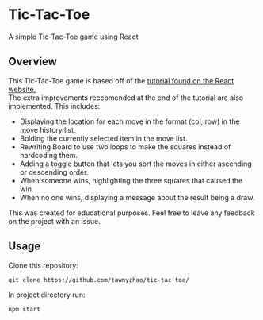 # Tic-Tac-Toe
A simple Tic-Tac-Toe game using React

## Overview
This Tic-Tac-Toe game is based off of the [tutorial found on the React website.](https://reactjs.org/tutorial/tutorial.html) <br>
The extra improvements reccomended at the end of the tutorial are also implemented. This includes: <br>

* Displaying the location for each move in the format (col, row) in the move history list.
* Bolding the currently selected item in the move list.
* Rewriting Board to use two loops to make the squares instead of hardcoding them.
* Adding a toggle button that lets you sort the moves in either ascending or descending order.
* When someone wins, highlighting the three squares that caused the win.
* When no one wins, displaying a message about the result being a draw.

This was created for educational purposes. Feel free to leave any feedback on the project with an issue. 

## Usage

Clone this repository: <br>
```
git clone https://github.com/tawnyzhao/tic-tac-toe/
```

In project directory run: <br>
```
npm start
```
 